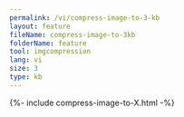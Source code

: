 ```yaml
---
permalink: /vi/compress-image-to-3-kb
layout: feature
fileName: compress-image-to-3kb
folderName: feature
tool: imgcompression
lang: vi
size: 3
type: kb
---
```


{%- include compress-image-to-X.html -%}
